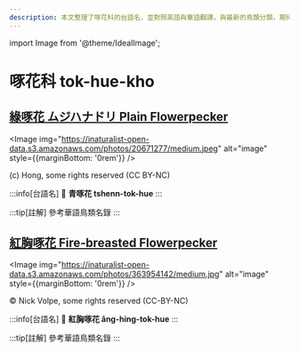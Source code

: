 ```yaml
---
description: 本文整理了啄花科的台語名，並對照英語與華語翻譯，與最新的鳥類分類，期待能夠供未來的台語鳥類圖鑑當作參考
---
```


import Image from '@theme/IdealImage';

# 啄花科 tok-hue-kho

## [綠啄花 ムジハナドリ Plain Flowerpecker](https://ebird.org/species/plaflo2)

<Image img="https://inaturalist-open-data.s3.amazonaws.com/photos/20671277/medium.jpeg" alt="image" style={{marginBottom: '0rem'}} />

<p className="image-caption">
(c) Hong, some rights reserved (CC BY-NC)
</p>

:::info[台語名]
🎯 **青啄花 tshenn-tok-hue**
:::

:::tip[註解]
參考華語鳥類名錄
:::

## [紅胸啄花 Fire-breasted Flowerpecker](https://ebird.org/species/fibflo1)

<Image img="https://inaturalist-open-data.s3.amazonaws.com/photos/363954142/medium.jpg" alt="image" style={{marginBottom: '0rem'}} />

<p className="image-caption">
© Nick Volpe, some rights reserved (CC-BY-NC)
</p>

:::info[台語名]
🎯 **紅胸啄花 âng-hing-tok-hue**
:::

:::tip[註解]
參考華語鳥類名錄
:::
